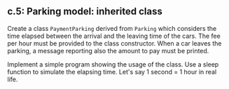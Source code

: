 ## c.5: Parking model: inherited class

Create a class `PaymentParking` derived from `Parking` which considers the time
elapsed between the arrival and the leaving time of the cars. The fee per hour
must be provided to the class constructor. When a car leaves the parking, a
message reporting also the amount to pay must be printed.

Implement a simple program showing the usage of the class. Use a sleep function
to simulate the elapsing time. Let's say 1 second = 1 hour in real life.

